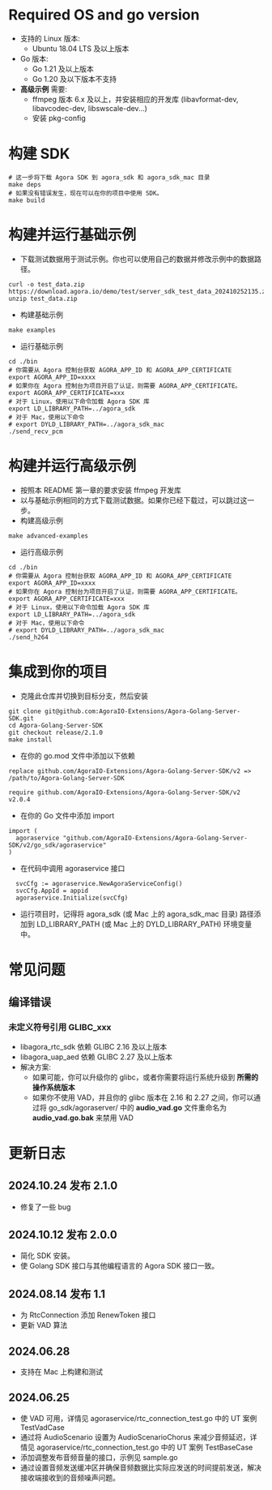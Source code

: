 # Required OS and go version
- 支持的 Linux 版本:
  - Ubuntu 18.04 LTS 及以上版本
- Go 版本:
  - Go 1.21 及以上版本
  - Go 1.20 及以下版本不支持
- **高级示例** 需要:
  - ffmpeg 版本 6.x 及以上，并安装相应的开发库 (libavformat-dev, libavcodec-dev, libswscale-dev...)
  - 安装 pkg-config

# 构建 SDK
```
# 这一步将下载 Agora SDK 到 agora_sdk 和 agora_sdk_mac 目录
make deps
# 如果没有错误发生，现在可以在你的项目中使用 SDK。
make build
```

# 构建并运行基础示例
- 下载测试数据用于测试示例。你也可以使用自己的数据并修改示例中的数据路径。
```
curl -o test_data.zip https://download.agora.io/demo/test/server_sdk_test_data_202410252135.zip
unzip test_data.zip
```
- 构建基础示例
```
make examples
```
- 运行基础示例
```
cd ./bin
# 你需要从 Agora 控制台获取 AGORA_APP_ID 和 AGORA_APP_CERTIFICATE
export AGORA_APP_ID=xxxx
# 如果你在 Agora 控制台为项目开启了认证，则需要 AGORA_APP_CERTIFICATE。
export AGORA_APP_CERTIFICATE=xxx
# 对于 Linux，使用以下命令加载 Agora SDK 库
export LD_LIBRARY_PATH=../agora_sdk
# 对于 Mac，使用以下命令
# export DYLD_LIBRARY_PATH=../agora_sdk_mac
./send_recv_pcm
```

# 构建并运行高级示例
- 按照本 README 第一章的要求安装 ffmpeg 开发库
- 以与基础示例相同的方式下载测试数据。如果你已经下载过，可以跳过这一步。
- 构建高级示例
```
make advanced-examples
```
- 运行高级示例
```
cd ./bin
# 你需要从 Agora 控制台获取 AGORA_APP_ID 和 AGORA_APP_CERTIFICATE
export AGORA_APP_ID=xxxx
# 如果你在 Agora 控制台为项目开启了认证，则需要 AGORA_APP_CERTIFICATE。
export AGORA_APP_CERTIFICATE=xxx
# 对于 Linux，使用以下命令加载 Agora SDK 库
export LD_LIBRARY_PATH=../agora_sdk
# 对于 Mac，使用以下命令
# export DYLD_LIBRARY_PATH=../agora_sdk_mac
./send_h264
```

# 集成到你的项目
- 克隆此仓库并切换到目标分支，然后安装
```
git clone git@github.com:AgoraIO-Extensions/Agora-Golang-Server-SDK.git
cd Agora-Golang-Server-SDK
git checkout release/2.1.0
make install
```
- 在你的 go.mod 文件中添加以下依赖
```
replace github.com/AgoraIO-Extensions/Agora-Golang-Server-SDK/v2 => /path/to/Agora-Golang-Server-SDK

require github.com/AgoraIO-Extensions/Agora-Golang-Server-SDK/v2 v2.0.4
```
- 在你的 Go 文件中添加 import
```
import (
  agoraservice "github.com/AgoraIO-Extensions/Agora-Golang-Server-SDK/v2/go_sdk/agoraservice"
)
```
- 在代码中调用 agoraservice 接口
```
  svcCfg := agoraservice.NewAgoraServiceConfig()
  svcCfg.AppId = appid
  agoraservice.Initialize(svcCfg)
```
- 运行项目时，记得将 agora_sdk (或 Mac 上的 agora_sdk_mac 目录) 路径添加到 LD_LIBRARY_PATH (或 Mac 上的 DYLD_LIBRARY_PATH) 环境变量中。

# 常见问题
## 编译错误
### 未定义符号引用 GLIBC_xxx
- libagora_rtc_sdk 依赖 GLIBC 2.16 及以上版本
- libagora_uap_aed 依赖 GLIBC 2.27 及以上版本
- 解决方案:
  - 如果可能，你可以升级你的 glibc，或者你需要将运行系统升级到 **所需的操作系统版本**
  - 如果你不使用 VAD，并且你的 glibc 版本在 2.16 和 2.27 之间，你可以通过将 go_sdk/agoraserver/ 中的 **audio_vad.go** 文件重命名为 **audio_vad.go.bak** 来禁用 VAD

# 更新日志
## 2024.10.24 发布 2.1.0
- 修复了一些 bug
## 2024.10.12 发布 2.0.0
- 简化 SDK 安装。
- 使 Golang SDK 接口与其他编程语言的 Agora SDK 接口一致。
## 2024.08.14 发布 1.1
- 为 RtcConnection 添加 RenewToken 接口
- 更新 VAD 算法
## 2024.06.28
- 支持在 Mac 上构建和测试
## 2024.06.25
- 使 VAD 可用，详情见 agoraservice/rtc_connection_test.go 中的 UT 案例 TestVadCase
- 通过将 AudioScenario 设置为 AudioScenarioChorus 来减少音频延迟，详情见 agoraservice/rtc_connection_test.go 中的 UT 案例 TestBaseCase
- 添加调整发布音频音量的接口，示例见 sample.go
- 通过设置音频发送缓冲区并确保音频数据比实际应发送的时间提前发送，解决接收端接收到的音频噪声问题。
